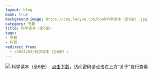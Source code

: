 ```yaml
---
layout: blog
book: true
background-image: https://img.locyoo.com/book科学读本（全6册）.jpg
category: 书籍
title: 科学读本（全6册）
tags:
- 书籍
- 科普
redirect_from:
  - /2024/03/科学读本（全6册）/
---
```

![](https://img.locyoo.com/book科学读本（全6册）.jpg)
科学读本（全6册）: <a name = "ref1" href="https://url18.ctfile.com/f/50983618-1051396777-4fa445?p=3619">点击下载</a>，访问密码请点击右上方“关于”自行查看